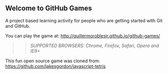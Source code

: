 ## Welcome to GitHub Games

A project based learning activity for people who are getting started with Git and GitHub.

You can play the game at: http://guillermoroblesjr.github.io/github-games/

>> _*SUPPORTED BROWSERS*: Chrome, Firefox, Safari, Opera and IE9+_

This fun open source game was cloned from: https://github.com/jakesgordon/javascript-tetris
